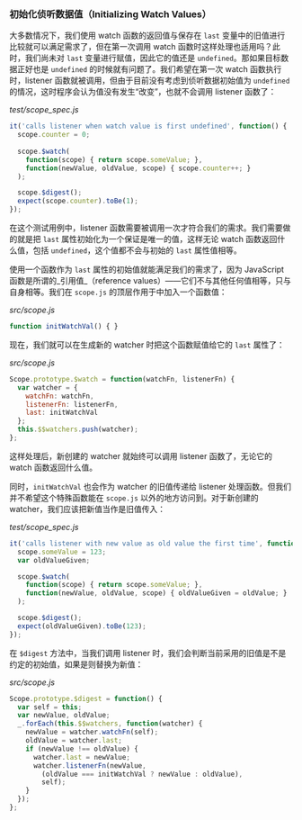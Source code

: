 ### 初始化侦听数据值（Initializing Watch Values）

大多数情况下，我们使用 watch 函数的返回值与保存在 `last` 变量中的旧值进行比较就可以满足需求了，但在第一次调用 watch 函数时这样处理也适用吗？此时，我们尚未对 `last` 变量进行赋值，因此它的值还是 `undefined`。那如果目标数据正好也是 `undefined` 的时候就有问题了。我们希望在第一次 watch 函数执行时，listener 函数就被调用，但由于目前没有考虑到侦听数据初始值为 `undefined` 的情况，这时程序会认为值没有发生“改变”，也就不会调用 listener 函数了：

_test/scope_spec.js_

```js
it('calls listener when watch value is first undefined', function() {
  scope.counter = 0;
  
  scope.$watch(
    function(scope) { return scope.someValue; },
    function(newValue, oldValue, scope) { scope.counter++; }
  );

  scope.$digest();
  expect(scope.counter).toBe(1);
});
```

在这个测试用例中，listener 函数需要被调用一次才符合我们的需求。我们需要做的就是把 `last` 属性初始化为一个保证是唯一的值，这样无论 watch 函数返回什么值，包括 `undefined`，这个值都不会与初始的 `last` 属性值相等。

使用一个函数作为 `last` 属性的初始值就能满足我们的需求了，因为 JavaScript 函数是所谓的_引用值_（reference values）——它们不与其他任何值相等，只与自身相等。我们在 `scope.js` 的顶层作用于中加入一个函数值：

_src/scope.js_

```js
function initWatchVal() { }
```

现在，我们就可以在生成新的 watcher 时把这个函数赋值给它的 `last` 属性了：

_src/scope.js_

```js
Scope.prototype.$watch = function(watchFn, listenerFn) {
  var watcher = {
    watchFn: watchFn,
    listenerFn: listenerFn,
    last: initWatchVal
  };
  this.$$watchers.push(watcher);
};
```

这样处理后，新创建的 watcher 就始终可以调用 listener 函数了，无论它的 watch 函数返回什么值。

同时，`initWatchVal` 也会作为 watcher 的旧值传递给 listener 处理函数。但我们并不希望这个特殊函数能在 `scope.js` 以外的地方访问到。对于新创建的 watcher，我们应该把新值当作是旧值传入：

_test/scope_spec.js_

```js
it('calls listener with new value as old value the first time', function() {
  scope.someValue = 123;
  var oldValueGiven;

  scope.$watch(
    function(scope) { return scope.someValue; },
    function(newValue, oldValue, scope) { oldValueGiven = oldValue; }
  );

  scope.$digest();
  expect(oldValueGiven).toBe(123);
});
```

在 `$digest` 方法中，当我们调用 listener 时，我们会判断当前采用的旧值是不是约定的初始值，如果是则替换为新值：

_src/scope.js_

```js
Scope.prototype.$digest = function() {
  var self = this;
  var newValue, oldValue;
  _.forEach(this.$$watchers, function(watcher) {
    newValue = watcher.watchFn(self);
    oldValue = watcher.last;
    if (newValue !== oldValue) {
      watcher.last = newValue;
      watcher.listenerFn(newValue,
        (oldValue === initWatchVal ? newValue : oldValue),
        self);
    } 
  });
};
```